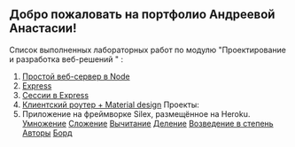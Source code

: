 ## Добро пожаловать на портфолио Андреевой Анастасии!
Список выполненных лабораторных работ по модулю  "Проектирование и разработка веб-решений " :
 1. [Простой веб-сервер в Node](https://github.com/nastyandreeva/13-03-2017---Node)
 2. [Express](https://github.com/nastyandreeva/Express) 
 3. [Сессии в Express](https://github.com/nastyandreeva/express_session)
 4. [Клиентский роутер + Material design](https://github.com/nastyandreeva/router)
Проекты:
 1. Приложение на фреймворке Silex, размещённое на Heroku.
 [Умножение](https://comandaherzen.herokuapp.com/mult/5/2)
 [Сложение](https://comandaherzen.herokuapp.com/plus/5/2)
 [Вычитание](https://comandaherzen.herokuapp.com/minus/5/2)
 [Деление](https://comandaherzen.herokuapp.com/div/5/2)
 [Возведение в степень](https://comandaherzen.herokuapp.com/pow/5/2)
 [Авторы](https://comandaherzen.herokuapp.com/authors)
 [Борд](https://kodaktor.ru/web29032018_e4e59)

